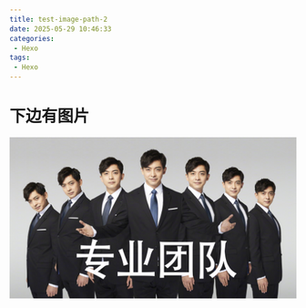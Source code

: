 ```yaml
---
title: test-image-path-2
date: 2025-05-29 10:46:33
categories: 
 - Hexo
tags: 
 - Hexo
---
```


# 下边有图片







![image-20250529135842178](index/image1.jpg)


